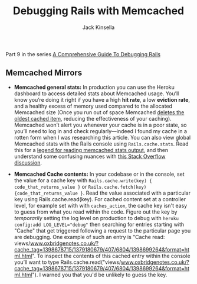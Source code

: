﻿---
layout: post
author: Jack Kinsella
title: Debugging Rails with Memcached
---

Part 9 in the series [A Comprehensive Guide To Debugging Rails](/2014/06/06/a-comprehensive-guide-to-debugging-rails.html)
## Memcached Mirrors ##

* **Memcached general stats:** In production you can use the Heroku dashboard to access detailed stats about Memcached usage. You’ll know you’re doing it right if you have a high **hit rate**, a low **eviction rate**, and a healthy excess of memory used compared to the allocated Memcached size (Once you run out of space Memcached [deletes the oldest cached item](http://stackoverflow.com/questions/11222309/how-data-is-replaced-in-memcache-when-it-is-full-and-memcache-performance), reducing the effectiveness of your caching). Memcached won’t alert you whenever your cache is in a poor state, so you’ll need to log in and check regularly—indeed I found my cache in a rotten form when I was researching this article. You can also view global Memcached stats with the Rails console using `Rails.cache.stats`. Read this for a [legend for reading memcached stats output](http://www.pal-blog.de/entwicklung/perl/memcached-statistics-stats-command.html), and then understand some confusing nuances with [this Stack Overflow discussion](http://stackoverflow.com/questions/6868256/memcached-eviction-prior-to-key-expiry/10456364#10456364).

* **Memcached Cache contents:** In your codebase or in the console, set the value for a cache key with `Rails.cache.write(key) { code_that_returns_value }` or `Rails.cache.fetch(key) {code_that_returns_value }`. Read the value associated with a particular key using  Rails.cache.read(key). For cached content set at a controller level, for example set with with `caches_action`, the cache key isn't easy to guess from what you read within the code. Figure out the key by *temporarily* setting the log level on production to debug with `heroku config:add LOG_LEVEL="debug"` then searching for entries starting with "Cache" that get triggered following a request to the particular page you are debugging. One example of such an entry is "Cache read: views/www.oxbridgenotes.co.uk/?cache_tag=1398678715/1379180679/407/6804/1398699264&format=html.html". To inspect the contents of this cached entry within the console you’ll want to type Rails.cache.read("views/www.oxbridgenotes.co.uk/?cache_tag=1398678715/1379180679/407/6804/1398699264&format=html.html"). I warned you that you'd be unlikely to guess the key. 
